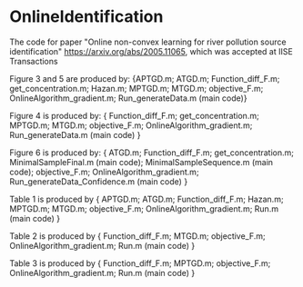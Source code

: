 # OnlineIdentification

The code for paper "Online non-convex learning for river pollution source identification" https://arxiv.org/abs/2005.11065, which was accepted at IISE Transactions

Figure 3 and 5 are produced by: 
{APTGD.m;
ATGD.m;
Function_diff_F.m;
get_concentration.m;
Hazan.m;
MPTGD.m;
MTGD.m;
objective_F.m;
OnlineAlgorithm_gradient.m;
Run_generateData.m (main code)}

Figure 4 is produced by:
{
Function_diff_F.m;
get_concentration.m;
MPTGD.m;
MTGD.m;
objective_F.m;
OnlineAlgorithm_gradient.m;
Run_generateData.m (main code)
}

Figure 6 is produced by:
{
ATGD.m;
Function_diff_F.m;
get_concentration.m;
MinimalSampleFinal.m (main code);
MinimalSampleSequence.m (main code);
objective_F.m;
OnlineAlgorithm_gradient.m;
Run_generateData_Confidence.m (main code)
}

Table 1 is produced by 
{
APTGD.m;
ATGD.m;
Function_diff_F.m;
Hazan.m;
MPTGD.m;
MTGD.m;
objective_F.m;
OnlineAlgorithm_gradient.m;
Run.m (main code)
}

Table 2 is produced by 
{
Function_diff_F.m;
MTGD.m;
objective_F.m;
OnlineAlgorithm_gradient.m;
Run.m (main code)
}

Table 3 is produced by 
{
Function_diff_F.m;
MPTGD.m;
objective_F.m;
OnlineAlgorithm_gradient.m;
Run.m (main code)
}
